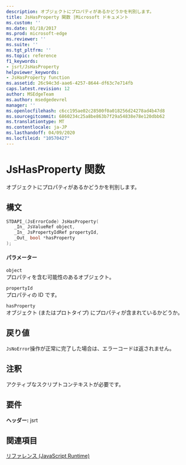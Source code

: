 ```yaml
---
description: オブジェクトにプロパティがあるかどうかを判別します。
title: JsHasProperty 関数 |Microsoft ドキュメント
ms.custom: ''
ms.date: 01/18/2017
ms.prod: microsoft-edge
ms.reviewer: ''
ms.suite: ''
ms.tgt_pltfrm: ''
ms.topic: reference
f1_keywords:
- jsrt/JsHasProperty
helpviewer_keywords:
- JsHasProperty function
ms.assetid: 26c94c3d-aae6-4257-8644-df63c7e714fb
caps.latest.revision: 12
author: MSEdgeTeam
ms.author: msedgedevrel
manager: ''
ms.openlocfilehash: c6cc195ae02c28500f0a018256d24278ad4b47d8
ms.sourcegitcommit: 6860234c25a8be863b7f29a54838e78e120dbb62
ms.translationtype: MT
ms.contentlocale: ja-JP
ms.lasthandoff: 04/09/2020
ms.locfileid: "10570427"
---
```

# JsHasProperty 関数
オブジェクトにプロパティがあるかどうかを判別します。  
  
## 構文  
  
```cpp  
STDAPI_(JsErrorCode) JsHasProperty(  
   _In_ JsValueRef object,  
   _In_ JsPropertyIdRef propertyId,  
   _Out_ bool *hasProperty  
);  
```  
  
#### パラメーター  
 `object`  
 プロパティを含む可能性のあるオブジェクト。  
  
 `propertyId`  
 プロパティの ID です。  
  
 `hasProperty`  
 オブジェクト (またはプロトタイプ) にプロパティが含まれているかどうか。  
  
## 戻り値  
 `JsNoError`操作が正常に完了した場合は、エラーコードは返されません。  
  
## 注釈  
 アクティブなスクリプトコンテキストが必要です。  
  
## 要件  
 **ヘッダー:** jsrt  
  
## 関連項目  
 [リファレンス (JavaScript Runtime)](../chakra-hosting/reference-javascript-runtime.md)